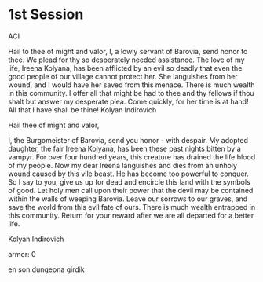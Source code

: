 # 1st Session

ACI

Hail to thee of might and valor, I, a lowly servant of Barovia, send honor to thee. We plead for thy so desperately needed assistance. The love of my life, Ireena Kolyana, has been afflicted by an evil so deadly that even the good people of our village cannot protect her. She languishes from her wound, and I would have her saved from this menace. There is much wealth in this community. I offer all that might be had to thee and thy fellows if thou shalt but answer my desperate plea. Come quickly, for her time is at hand! All that I have shall be thine! Kolyan Indirovich

Hail thee of might and valor,

I, the Burgomeister of Barovia, send you honor - with despair. My adopted daughter, the fair Ireena Kolyana, has been these past nights bitten by a vampyr. For over four hundred years, this creature has drained the life blood of my people. Now my dear Ireena languishes and dies from an unholy wound caused by this vile beast. He has become too powerful to conquer. So I say to you, give us up for dead and encircle this land with the symbols of good. Let holy men call upon their power that the devil may be contained within the walls of weeping Barovia. Leave our sorrows to our graves, and save the world from this evil fate of ours. There is much wealth entrapped in this community. Return for your reward after we are all departed for a better life.

Kolyan Indirovich

armor: 0

en son dungeona girdik